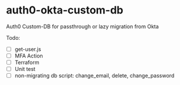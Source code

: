 # auth0-okta-custom-db

Auth0 Custom-DB for passthrough or lazy migration from Okta

Todo:
- [ ] get-user.js
- [ ] MFA Action 
- [ ] Terraform
- [ ] Unit test
- [ ] non-migrating db script: change_email, delete, change_password